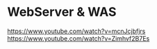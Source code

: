 # WebServer & WAS


https://www.youtube.com/watch?v=mcnJcjbfjrs
<br>
https://www.youtube.com/watch?v=Zimhvf2B7Es
